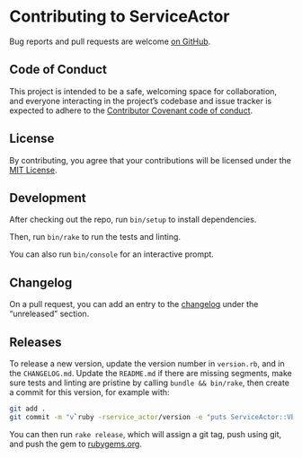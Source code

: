 # Contributing to ServiceActor

Bug reports and pull requests are welcome
[on GitHub](https://github.com/sunny/actor).

## Code of Conduct

This project is intended to be a safe, welcoming space for collaboration, and
everyone interacting in the project’s codebase and issue tracker is expected to
adhere to the [Contributor Covenant code of
conduct](https://github.com/sunny/actor/blob/main/CODE_OF_CONDUCT.md).

## License

By contributing, you agree that your contributions will be licensed under the
[MIT License](https://choosealicense.com/licenses/mit/).

## Development

After checking out the repo, run `bin/setup` to install dependencies.

Then, run `bin/rake` to run the tests and linting.

You can also run `bin/console` for an interactive prompt.

## Changelog

On a pull request, you can add an entry to the
[changelog](https://github.com/sunny/actor/blob/main/CHANGELOG.md) under the
“unreleased” section.

## Releases

To release a new version, update the version number in `version.rb`, and in the
`CHANGELOG.md`. Update the `README.md` if there are missing segments, make sure
tests and linting are pristine by calling `bundle && bin/rake`, then create a
commit for this version, for example with:

```sh
git add .
git commit -m "v`ruby -rservice_actor/version -e "puts ServiceActor::VERSION"` 🎉"
```

You can then run `rake release`, which will assign a git tag, push using git,
and push the gem to [rubygems.org](https://rubygems.org).
